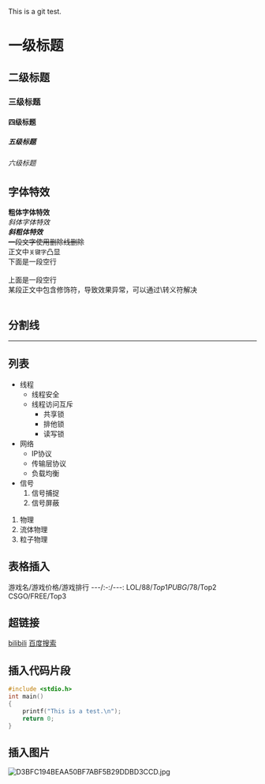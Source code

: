 This is a git test.
# 一级标题
## 二级标题
### 三级标题
#### 四级标题
##### 五级标题
###### 六级标题

## 字体特效
**粗体字体特效**<br>
*斜体字体特效*<br>
***斜粗体特效***<br>
~~一段文字使用删除线删除~~<br>
正文中`关键字`凸显<br>
下面是一段空行<br><br>
上面是一段空行<br>
某段正文中包含修饰符，导致效果异常，可以通过\转义符解决<br><br>

## 分割线
*****

## 列表
* 线程
  * 线程安全
  * 线程访问互斥
    * 共享锁
    * 排他锁
    * 读写锁
* 网络
  * IP协议
  * 传输层协议
  * 负载均衡
* 信号
  1. 信号捕捉
  2. 信号屏蔽

1. 物理
  1. 流体物理
  2. 粒子物理

## 表格插入

游戏名/游戏价格/游戏排行
---/:-:/---:
LOL/88$/Top1
PUBG/78$/Top2
CSGO/FREE/Top3

## 超链接
[bilibili](https://www.bilibili.com "点击进入B站")
[百度搜索](https://www.baidu.com "点击进入百度")

## 插入代码片段
```c
#include <stdio.h>
int main()
{
	printf("This is a test.\n");
	return 0;
}
```

## 插入图片
![D3BFC194BEAA50BF7ABF5B29DDBD3CCD.jpg](https://s2.loli.net/2023/05/24/HE6KtYVb83CJL9k.jpg)







